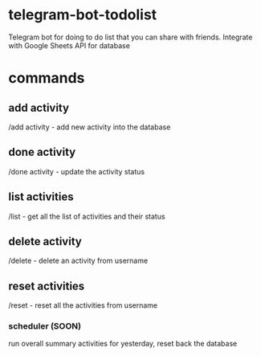 # telegram-bot-todolist
Telegram bot for doing to do list that you can share with friends. Integrate with Google Sheets API for database

# commands

## add activity
/add activity - add new activity into the database 

## done activity
/done activity - update the activity status 

## list activities
/list - get all the list of activities and their status

## delete activity
/delete - delete an activity from username

## reset activities
/reset - reset all the activities from username

### scheduler (SOON)
run overall summary activities for yesterday, reset back the database

